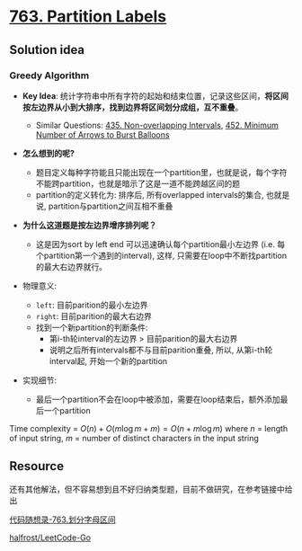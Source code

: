 # [763. Partition Labels](https://leetcode.com/problems/partition-labels/)

## Solution idea

### Greedy Algorithm

* **Key Idea**: 统计字符串中所有字符的起始和结束位置，记录这些区间，**将区间按左边界从小到大排序，找到边界将区间划分成组，互不重叠**。
    * Similar Questions: [435. Non-overlapping Intervals](https://leetcode.com/problems/non-overlapping-intervals/), [452. Minimum Number of Arrows to Burst Balloons](https://leetcode.com/problems/minimum-number-of-arrows-to-burst-balloons/)

* **怎么想到的呢?**
    * 题目定义每种字符能且只能出现在一个partition里，也就是说，每个字符不能跨partition，也就是暗示了这是一道不能跨越区间的题
    * partition的定义转化为: 排序后, 所有overlapped intervals的集合, 也就是说, partition与partition之间互相不重叠

* **为什么这道题是按左边界增序排列呢？**
    * 这是因为sort by left end 可以迅速确认每个partition最小左边界 (i.e. 每个partition第一个遇到的interval), 这样, 只需要在loop中不断找partition的最大右边界就行。

* 物理意义:
    * `left`: 目前parition的最小左边界
    * `right`: 目前parition的最大右边界
    * 找到一个新partition的判断条件: 
        * 第i-th轮interval的左边界 > 目前parition的最大右边界
        * 说明之后所有intervals都不与目前parition重叠, 所以, 从第i-th轮interval起, 开始一个新的partition

* 实现细节:
    * 最后一个partition不会在loop中被添加，需要在loop结束后，额外添加最后一个partition

Time complexity = $O(n) + O(m\log m + m) = O(n + m\log m)$ where $n$ = length of input string, $m$ = number of distinct characters in the input string

## Resource

还有其他解法，但不容易想到且不好归纳类型题，目前不做研究，在参考链接中给出

[代码随想录-763.划分字母区间](https://github.com/youngyangyang04/leetcode-master/blob/master/problems/0763.%E5%88%92%E5%88%86%E5%AD%97%E6%AF%8D%E5%8C%BA%E9%97%B4.md)

[halfrost/LeetCode-Go](https://github.com/halfrost/LeetCode-Go/tree/master/leetcode/0763.Partition-Labels)